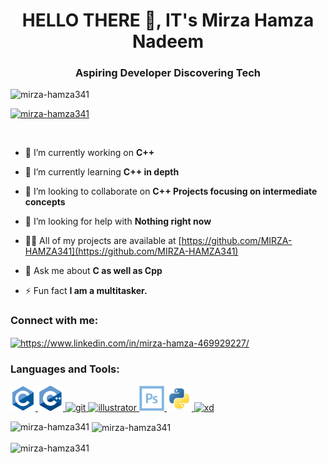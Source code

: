 <h1 align="center">HELLO THERE 👋, IT's Mirza Hamza Nadeem</h1>
<h3 align="center">Aspiring Developer Discovering Tech</h3>

<p align="left"> <img src="https://komarev.com/ghpvc/?username=mirza-hamza341&label=Profile%20views&color=0e75b6&style=flat" alt="mirza-hamza341" /> </p>

<p align="left"> <a href="https://github.com/ryo-ma/github-profile-trophy"><img src="https://github-profile-trophy.vercel.app/?username=mirza-hamza341" alt="mirza-hamza341" /></a> </p>

<p align="left"> <a href="https://twitter.com/" target="blank"><img src="https://img.shields.io/twitter/follow/?logo=twitter&style=for-the-badge" alt="" /></a> </p>

- 🔭 I’m currently working on **C++**

- 🌱 I’m currently learning **C++ in depth**

- 👯 I’m looking to collaborate on **C++ Projects focusing on intermediate concepts**

- 🤝 I’m looking for help with **Nothing right now**

- 👨‍💻 All of my projects are available at [https://github.com/MIRZA-HAMZA341](https://github.com/MIRZA-HAMZA341)

- 💬 Ask me about **C as well as Cpp**

- ⚡ Fun fact **I am a multitasker.**

<h3 align="left">Connect with me:</h3>
<p align="left">
<a href="https://linkedin.com/in/https://www.linkedin.com/in/mirza-hamza-469929227/" target="blank"><img align="center" src="https://raw.githubusercontent.com/rahuldkjain/github-profile-readme-generator/master/src/images/icons/Social/linked-in-alt.svg" alt="https://www.linkedin.com/in/mirza-hamza-469929227/" height="30" width="40" /></a>
</p>

<h3 align="left">Languages and Tools:</h3>
<p align="left"> <a href="https://www.cprogramming.com/" target="_blank" rel="noreferrer"> <img src="https://raw.githubusercontent.com/devicons/devicon/master/icons/c/c-original.svg" alt="c" width="40" height="40"/> </a> <a href="https://www.w3schools.com/cpp/" target="_blank" rel="noreferrer"> <img src="https://raw.githubusercontent.com/devicons/devicon/master/icons/cplusplus/cplusplus-original.svg" alt="cplusplus" width="40" height="40"/> </a> <a href="https://git-scm.com/" target="_blank" rel="noreferrer"> <img src="https://www.vectorlogo.zone/logos/git-scm/git-scm-icon.svg" alt="git" width="40" height="40"/> </a> <a href="https://www.adobe.com/in/products/illustrator.html" target="_blank" rel="noreferrer"> <img src="https://www.vectorlogo.zone/logos/adobe_illustrator/adobe_illustrator-icon.svg" alt="illustrator" width="40" height="40"/> </a> <a href="https://www.photoshop.com/en" target="_blank" rel="noreferrer"> <img src="https://raw.githubusercontent.com/devicons/devicon/master/icons/photoshop/photoshop-line.svg" alt="photoshop" width="40" height="40"/> </a> <a href="https://www.python.org" target="_blank" rel="noreferrer"> <img src="https://raw.githubusercontent.com/devicons/devicon/master/icons/python/python-original.svg" alt="python" width="40" height="40"/> </a> <a href="https://www.adobe.com/products/xd.html" target="_blank" rel="noreferrer"> <img src="https://cdn.worldvectorlogo.com/logos/adobe-xd.svg" alt="xd" width="40" height="40"/> </a> </p>

<p><img align="left" src="https://github-readme-stats.vercel.app/api/top-langs?username=mirza-hamza341&show_icons=true&locale=en&layout=compact" alt="mirza-hamza341" /></p>

<p>&nbsp;<img align="center" src="https://github-readme-stats.vercel.app/api?username=mirza-hamza341&show_icons=true&locale=en" alt="mirza-hamza341" /></p>

<p><img align="center" src="https://github-readme-streak-stats.herokuapp.com/?user=mirza-hamza341&" alt="mirza-hamza341" /></p>
